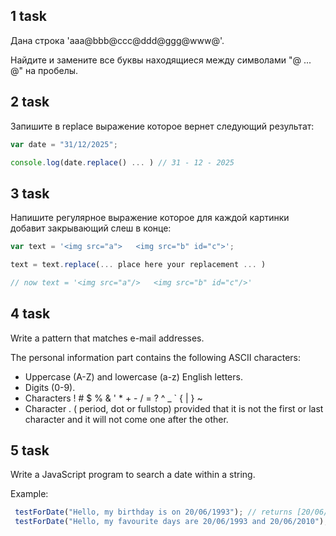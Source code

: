 ## 1 task

Дана строка 'aaa@bbb@ccc@ddd@ggg@www@'. 

Найдите и замените все буквы находящиеся между символами "@ ... @" на пробелы.

## 2 task

Запишите в replace выражение которое вернет следующий результат:

```javascript
var date = "31/12/2025";

console.log(date.replace() ... ) // 31 - 12 - 2025
```

## 3 task

Напишите регулярное выражение которое для каждой картинки добавит закрывающий слеш в конце: 

```javascript
var text = '<img src="a">   <img src="b" id="c">';

text = text.replace(... place here your replacement ... )

// now text = '<img src="a"/>   <img src="b" id="c"/>'
```

## 4 task

Write a pattern that matches e-mail addresses.

The personal information part contains the following ASCII characters:
- Uppercase (A-Z) and lowercase (a-z) English letters.
- Digits (0-9).
- Characters ! # $ % & ' * + - / = ? ^ _ \` { | } ~
- Character . ( period, dot or fullstop) provided that it is not the first or last character and it will not come one after the other.

## 5 task

Write a JavaScript program to search a date within a string.

Example:

```javascript
 testForDate("Hello, my birthday is on 20/06/1993"); // returns [20/06/1993]
 testForDate("Hello, my favourite days are 20/06/1993 and 20/06/2010"); // returns [20/06/1993, 20/06/2010]
 
```
